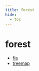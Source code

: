 ```yaml
---
title: forest
hide:
  - toc
---
```


# forest

- [fia](https://cu-esiil.github.io/data-library/library/fia/)  
  <small></small>
- [treemap](https://cu-esiil.github.io/data-library/library/treemap/)  
  <small></small>